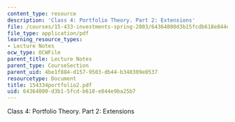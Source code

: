 ```yaml
---
content_type: resource
description: 'Class 4: Portfolio Theory. Part 2: Extensions'
file: /courses/15-433-investments-spring-2003/64364800d3b15fcdb618e844e9ba25b7_154334portfolio2.pdf
file_type: application/pdf
learning_resource_types:
- Lecture Notes
ocw_type: OCWFile
parent_title: Lecture Notes
parent_type: CourseSection
parent_uid: 4be1f884-d157-9503-db44-b340309e0537
resourcetype: Document
title: 154334portfolio2.pdf
uid: 64364800-d3b1-5fcd-b618-e844e9ba25b7
---
```

Class 4: Portfolio Theory. Part 2: Extensions

